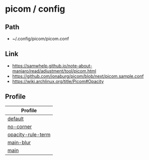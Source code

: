 
# picom / config

## Path

* ~/.config/picom/picom.conf

## Link

* https://samwhelp.github.io/note-about-manjaro/read/adjustment/tool/picom.html
* https://github.com/jonaburg/picom/blob/next/picom.sample.conf
* https://wiki.archlinux.org/title/Picom#Opacity


## Profile

| Profile |
| --- |
| [default](default) |
| [no-corner](no-corner) |
| [opacity-rule-term](opacity-rule-term) |
| [main-blur](main-blur) |
| [main](main) |
